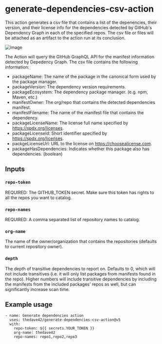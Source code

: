# generate-dependencies-csv-action

This action generates a csv file that contains a list of the depenencies, their version, and their license info for the dependencies detected by GitHub's Dependency Graph in each of the specified repos.  The csv file or files will be attached as an artifact to the action run at its conclusion.

![image](https://user-images.githubusercontent.com/50186003/110385625-06664900-8014-11eb-8f38-eda7789a797b.png)

The Action will query the GitHub GraphQL API for the manifest information detected by Depedency Graph.  The csv file contains the following information:

- packageName: The name of the package in the canonical form used by the package manager.
- packageVersion: The dependency version requirements.
- packageEcosystem: The dependency package manager. (e.g. npm, Maven, etc.)
- manifestOwner: The org/repo that contains the detected dependencies manifest.
- manifestFilename: The name of the manifest file that contains the dependency.
- packageLicenseName: The license full name specified by https://spdx.org/licenses.
- packageLicenseId: Short identifier specified by https://spdx.org/licenses.
- packgeLicenseUrl: URL to the license on https://choosealicense.com.
- packageHasDependencies: Indicates whether this package also has dependencies. (boolean)

## Inputs

### `repo-token`

REQUIRED: The GITHUB_TOKEN secret. Make sure this token has rights to all the repos you want to catalog.

### `repo-names`

REQUIRED: A comma separated list of repository names to catalog.

### `org-name`

The name of the owner/organization that contains the repositories (defaults to current repository owner).

### `depth`

The depth of transitive dependencies to report on.  Defaults to 0,  which will not include transitives (i.e. it will only list packages from manifests found in the repo).  Higher numbers will include transitive dependencies by including the manifests from the included packages' repos as well, but can significantly increase scan time.



## Example usage

    - name: Generate dependencies action
      uses: thedave42/generate-dependencies-csv-action@v5
      with:
        repo-token: ${{ secrets.YOUR_TOKEN }}
        org-name: thedave42
        repo-names: repo1,repo2,repo3
